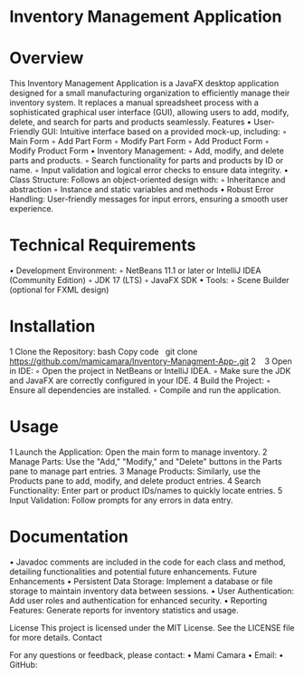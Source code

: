 Inventory Management Application
================================

Overview
=========

This Inventory Management Application is a JavaFX desktop application designed for a small manufacturing organization to efficiently manage their inventory system. It replaces a manual spreadsheet process with a sophisticated graphical user interface (GUI), allowing users to add, modify, delete, and search for parts and products seamlessly.
Features
	•	User-Friendly GUI: Intuitive interface based on a provided mock-up, including:
	◦	Main Form
	◦	Add Part Form
	◦	Modify Part Form
	◦	Add Product Form
	◦	Modify Product Form
	•	Inventory Management:
	◦	Add, modify, and delete parts and products.
	◦	Search functionality for parts and products by ID or name.
	◦	Input validation and logical error checks to ensure data integrity.
	•	Class Structure: Follows an object-oriented design with:
	◦	Inheritance and abstraction
	◦	Instance and static variables and methods
	•	Robust Error Handling: User-friendly messages for input errors, ensuring a smooth user experience.


 Technical Requirements
 ======================
 •	Development Environment:
	◦	NetBeans 11.1 or later or IntelliJ IDEA (Community Edition)
	◦	JDK 17 (LTS)
	◦	JavaFX SDK
	•	Tools:
	◦	Scene Builder (optional for FXML design)
 
Installation
============
1	Clone the Repository: bash Copy code   git clone https://github.com/mamicamara/Inventory-Managment-App-.git
	2	  
	3	Open in IDE:
	◦	Open the project in NetBeans or IntelliJ IDEA.
	◦	Make sure the JDK and JavaFX are correctly configured in your IDE.
	4	Build the Project:
	◦	Ensure all dependencies are installed.
	◦	Compile and run the application.
 
Usage
=====
1	Launch the Application: Open the main form to manage inventory.
	2	Manage Parts: Use the "Add," "Modify," and "Delete" buttons in the Parts pane to manage part entries.
	3	Manage Products: Similarly, use the Products pane to add, modify, and delete product entries.
	4	Search Functionality: Enter part or product IDs/names to quickly locate entries.
	5	Input Validation: Follow prompts for any errors in data entry.
 
Documentation
=============
•	Javadoc comments are included in the code for each class and method, detailing functionalities and potential future enhancements.
Future Enhancements
	•	Persistent Data Storage: Implement a database or file storage to maintain inventory data between sessions.
	•	User Authentication: Add user roles and authentication for enhanced security.
	•	Reporting Features: Generate reports for inventory statistics and usage.
 
License
This project is licensed under the MIT License. See the LICENSE file for more details.
Contact

For any questions or feedback, please contact:
	•	Mami Camara
	•	Email:
	•	GitHub: 
